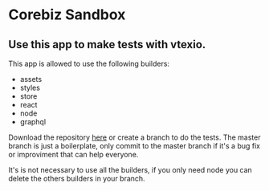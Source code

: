 # Corebiz Sandbox

## Use this app to make tests with vtexio. 

This app is allowed to use the following builders:

- assets
- styles
- store
- react
- node
- graphql

Download the repository [here](https://bitbucket.org/corebiz_ag/io-sandbox/downloads/) or create a branch to do the tests. The master branch is just a boilerplate, only commit to the master branch if it's a bug fix or improviment that can help everyone.

It's is not necessary to use all the builders, if you only need node you can delete the others builders in your branch.

